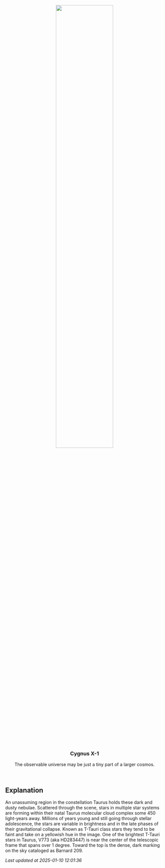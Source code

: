 <p align='center'>
    <img src='https://apod.nasa.gov/apod/image/2501/B209V773Tau_1024.png' width='60%' />
    <h3 align="center">Cygnus X-1</h3>
    <p align="center">The observable universe may be just a tiny part of a larger cosmos.</p>
</p>
<br/>

Explanation
--
An unassuming region in the constellation Taurus holds these dark and dusty nebulae. Scattered through the scene, stars in multiple star systems are forming within their natal Taurus molecular cloud complex some 450 light-years away. Millions of years young and still going through stellar adolescence, the stars are variable in brightness and in the late phases of their gravitational collapse. Known as T-Tauri class stars they tend to be faint and take on a yellowish hue in the image. One of the brightest T-Tauri stars in Taurus, V773 (aka HD283447) is near the center of the telescopic frame that spans over 1 degree. Toward the top is the dense, dark marking on the sky cataloged as Barnard 209.


*Last updated at 2025-01-10 12:01:36*
